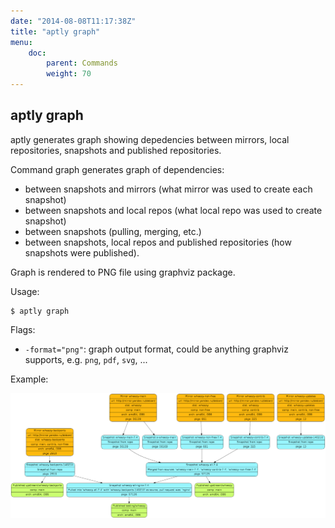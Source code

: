 ```yaml
---
date: "2014-08-08T11:17:38Z"
title: "aptly graph"
menu:
    doc:
        parent: Commands
        weight: 70
---
```


aptly graph
-----------

aptly generates graph showing depedencies between mirrors, local repositories,
snapshots and published repositories.
 

Command graph generates graph of dependencies:

* between snapshots and mirrors (what mirror was used to create each snapshot)
* between snapshots and local repos (what local repo was used to create snapshot)
* between snapshots (pulling, merging, etc.)
* between snapshots, local repos and published repositories (how snapshots were published).

Graph is rendered to PNG file using graphviz package.

Usage:

    $ aptly graph

Flags:

-   `-format="png"`: graph output format, could be anything graphviz supports, e.g. `png`, `pdf`, `svg`, ...


Example:

<a href="/img/graphfull.png"><img src="/img/graph.png" alt="Example graph from aptly graph" class="img-responsive"></a>
 